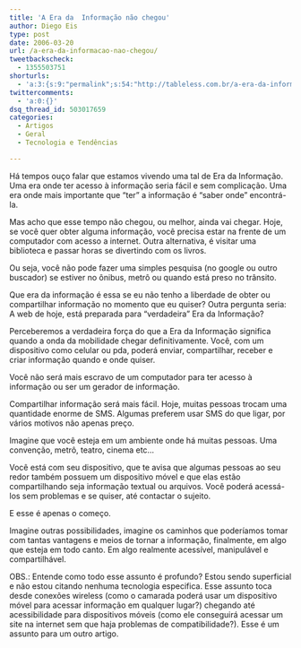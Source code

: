 ```yaml
---
title: 'A Era da  Informação não chegou'
author: Diego Eis
type: post
date: 2006-03-20
url: /a-era-da-informacao-nao-chegou/
tweetbackscheck:
  - 1355503751
shorturls:
  - 'a:3:{s:9:"permalink";s:54:"http://tableless.com.br/a-era-da-informacao-nao-chegou";s:7:"tinyurl";s:26:"http://tinyurl.com/44hfbyp";s:4:"isgd";s:19:"http://is.gd/ERtfJl";}'
twittercomments:
  - 'a:0:{}'
dsq_thread_id: 503017659
categories:
  - Artigos
  - Geral
  - Tecnologia e Tendências

---
```

Há tempos ouço falar que estamos vivendo uma tal de Era da Informação. Uma era onde ter acesso à informação seria fácil e sem complicação. Uma era onde mais importante que “ter” a informação é “saber onde” encontrá-la.
  
Mas acho que esse tempo não chegou, ou melhor, ainda vai chegar. Hoje, se você quer obter alguma informação, você precisa estar na frente de um computador com acesso a internet. Outra alternativa, é visitar uma biblioteca e passar horas se divertindo com os livros.

Ou seja, você não pode fazer uma simples pesquisa (no google ou outro buscador) se estiver no ônibus, metrô ou quando está preso no trânsito.

Que era da informação é essa se eu não tenho a liberdade de obter ou compartilhar informação no momento que eu quiser? Outra pergunta seria: A web de hoje, está preparada para “verdadeira” Era da Informação?

Perceberemos a verdadeira força do que a Era da Informação significa quando a onda da mobilidade chegar definitivamente. Você, com um dispositivo como celular ou pda, poderá enviar, compartilhar, receber e criar informação quando e onde quiser.
  
Você não será mais escravo de um computador para ter acesso à informação ou ser um gerador de informação.

Compartilhar informação será mais fácil. Hoje, muitas pessoas trocam uma quantidade enorme de <span class="caps">SMS</span>. Algumas preferem usar <span class="caps">SMS</span> do que ligar, por vários motivos não apenas preço.
  
Imagine que você esteja em um ambiente onde há muitas pessoas. Uma convenção, metrô, teatro, cinema etc…
  
Você está com seu dispositivo, que te avisa que algumas pessoas ao seu redor também possuem um dispositivo móvel e que elas estão compartilhando seja informação textual ou arquivos. Você poderá acessá-los sem problemas e se quiser, até contactar o sujeito.

E esse é apenas o começo.
  
Imagine outras possibilidades, imagine os caminhos que poderíamos tomar com tantas vantagens e meios de tornar a informação, finalmente, em algo que esteja em todo canto. Em algo realmente acessível, manipulável e compartilhável.

<span class="caps">OBS</span>.: Entende como todo esse assunto é profundo? Estou sendo superficial e não estou citando nenhuma tecnologia especifica. Esse assunto toca desde conexões wireless (como o camarada poderá usar um dispositivo móvel para acessar informação em qualquer lugar?) chegando até acessibilidade para dispositivos móveis (como ele conseguirá acessar um site na internet sem que haja problemas de compatibilidade?). Esse é um assunto para um outro artigo.